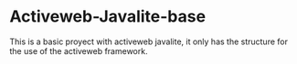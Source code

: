 # Activeweb-Javalite-base
This is a basic proyect with activeweb javalite, it only has the structure for the use of the activeweb framework.
